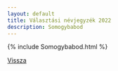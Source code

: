 ```yaml
---
layout: default
title: Választási névjegyzék 2022
description: Somogybabod
---
```


{% include Somogybabod.html %}

[Vissza](./)